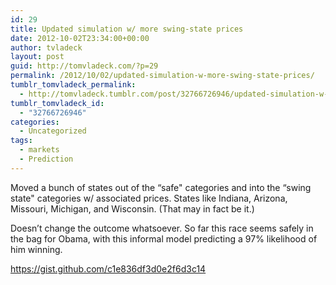 ```yaml
---
id: 29
title: Updated simulation w/ more swing-state prices
date: 2012-10-02T23:34:00+00:00
author: tvladeck
layout: post
guid: http://tomvladeck.com/?p=29
permalink: /2012/10/02/updated-simulation-w-more-swing-state-prices/
tumblr_tomvladeck_permalink:
  - http://tomvladeck.tumblr.com/post/32766726946/updated-simulation-w-more-swing-state-prices
tumblr_tomvladeck_id:
  - "32766726946"
categories:
  - Uncategorized
tags:
  - markets
  - Prediction
---
```

<p>Moved a bunch of states out of the &#8220;safe" categories and into the &#8220;swing state" categories w/ associated prices. States like Indiana, Arizona, Missouri, Michigan, and Wisconsin. (That may in fact be it.)</p>
<p>Doesn&#8217;t change the outcome whatsoever. So far this race seems safely in the bag for Obama, with this informal model predicting a 97% likelihood of him winning. </p>
<div class="gist"><a href="https://gist.github.com/c1e836df3d0e2f6d3c14">https://gist.github.com/c1e836df3d0e2f6d3c14</a></div>